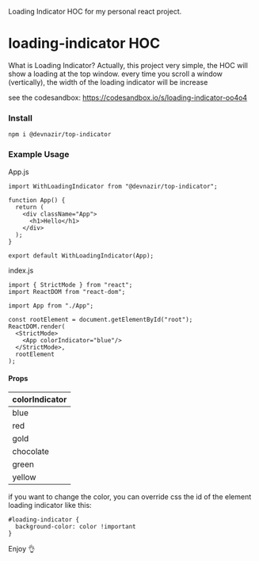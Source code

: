 Loading Indicator HOC for my personal react project.

# loading-indicator HOC
What is Loading Indicator? Actually, this project very simple, the HOC will show a loading at the top window. every time you scroll a window (vertically), the width of the loading indicator will be increase  

see the codesandbox: https://codesandbox.io/s/loading-indicator-oo4o4

### Install
```
npm i @devnazir/top-indicator
```

### Example Usage
App.js
```
import WithLoadingIndicator from "@devnazir/top-indicator";

function App() {
  return (
    <div className="App">
      <h1>Hello</h1>
    </div>
  );
}

export default WithLoadingIndicator(App);
```

index.js
```
import { StrictMode } from "react";
import ReactDOM from "react-dom";

import App from "./App";

const rootElement = document.getElementById("root");
ReactDOM.render(
  <StrictMode>
    <App colorIndicator="blue"/>
  </StrictMode>,
  rootElement
);
```

#### Props
| colorIndicator |
| --------------- |
| blue   |
| red |
| gold |
| chocolate |
| green |
| yellow |

if you want to change the color, you can override css the id of the element loading indicator like this:
```
#loading-indicator {
  background-color: color !important
}
```

Enjoy 👌

